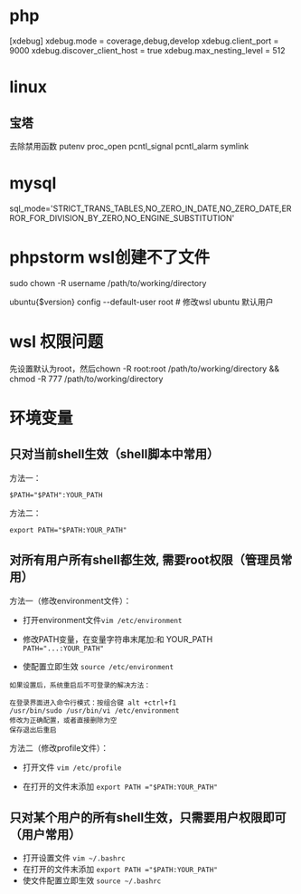 # php
[xdebug]
xdebug.mode = coverage,debug,develop
xdebug.client_port = 9000
xdebug.discover_client_host = true
xdebug.max_nesting_level = 512

# linux
## 宝塔
去除禁用函数
putenv
proc_open
pcntl_signal
pcntl_alarm
symlink

# mysql
sql_mode='STRICT_TRANS_TABLES,NO_ZERO_IN_DATE,NO_ZERO_DATE,ERROR_FOR_DIVISION_BY_ZERO,NO_ENGINE_SUBSTITUTION'

# phpstorm wsl创建不了文件
sudo chown -R username /path/to/working/directory

ubuntu{$version} config --default-user root # 修改wsl ubuntu 默认用户

# wsl 权限问题
先设置默认为root，然后chown -R root:root /path/to/working/directory && chmod -R 777 /path/to/working/directory

# 环境变量
## 只对当前shell生效（shell脚本中常用）
方法一：
```
$PATH="$PATH":YOUR_PATH
```

方法二：

```
export PATH="$PATH:YOUR_PATH"
```
## 对所有用户所有shell都生效, 需要root权限（管理员常用）
方法一（修改environment文件）：

- 打开environment文件```vim /etc/environment```

- 修改PATH变量，在变量字符串末尾加:和 YOUR_PATH
```PATH="...:YOUR_PATH"```
- 使配置立即生效
```source /etc/environment```

```
如果设置后，系统重启后不可登录的解决方法：

在登录界面进入命令行模式：按组合键 alt +ctrl+f1
/usr/bin/sudo /usr/bin/vi /etc/environment
修改为正确配置，或者直接删除为空
保存退出后重启
```

方法二（修改profile文件）：

- 打开文件
```vim /etc/profile```

- 在打开的文件末添加
```export PATH ="$PATH:YOUR_PATH"```

## 只对某个用户的所有shell生效，只需要用户权限即可（用户常用）
- 打开设置文件
```vim ~/.bashrc```
- 在打开的文件末添加
```export PATH ="$PATH:YOUR_PATH"```
- 使文件配置立即生效
```source ~/.bashrc```